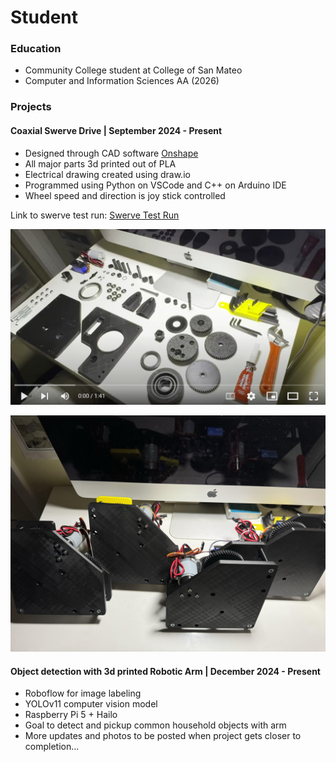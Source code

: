 # Student

### Education
- Community College student at College of San Mateo
- Computer and Information Sciences AA (2026)

### Projects
#### Coaxial Swerve Drive | September 2024 - Present

- Designed through CAD software [Onshape](https://cad.onshape.com/documents/157f83f5ce2658bddeb31e4e/w/17c006737b5bd68f1b0c3faa/e/d10b6003bbe866a4020eadc7?renderMode=0&uiState=6760c6c701bd045a6a9dfbdd)
- All major parts 3d printed out of PLA
- Electrical drawing created using draw.io
- Programmed using Python on VSCode and C++ on Arduino IDE
- Wheel speed and direction is joy stick controlled

Link to swerve test run: [Swerve Test Run](https://youtube.com/shorts/e3Hp_WbGmZE)
  
[![Swerve Module Assembly](/assets/img/youtubeSwerveModuleScreenshot.jpg)](https://youtu.be/xb2VBfcx2i0)

![Swerve Modules](/assets/img/SwerveModules.jpg)

#### Object detection with 3d printed Robotic Arm | December 2024 - Present
- Roboflow for image labeling
- YOLOv11 computer vision model
- Raspberry Pi 5 + Hailo
- Goal to detect and pickup common household objects with arm
- More updates and photos to be posted when project gets closer to completion...
